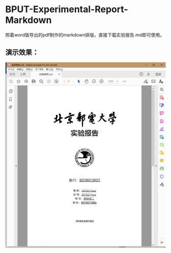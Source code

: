 # BPUT-Experimental-Report-Markdown
照着word版导出的pdf制作的markdown排版，直接下载实验报告.md即可使用。
## 演示效果：
![image-20220523205051932](https://raw.githubusercontent.com/banned2054/Picture_online/main/2022/05/23/20220523-205053.png)
